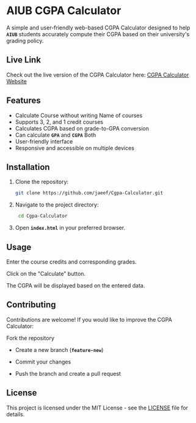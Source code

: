 # AIUB CGPA Calculator 

A simple and user-friendly web-based CGPA Calculator designed to help **`AIUB`**  students accurately compute their CGPA based on their university's grading policy.

## Live Link

Check out the live version of the CGPA Calculator here: [CGPA Calculator Website](https://aiub-cgpa--calculator-wv9va.ondigitalocean.app/)

## Features
- Calculate Course without writing Name of courses
- Supports 3, 2, and 1 credit courses
- Calculates CGPA based on grade-to-GPA conversion
- Can calculate **`GPA`** and **`CGPA`** Both
- User-friendly interface
- Responsive and accessible on multiple devices

 

## Installation

1. Clone the repository:
   ```bash
   git clone https://github.com/jaeef/Cgpa-Calculator.git
   
2. Navigate to the project directory:
   ```bash
    cd Cgpa-Calculator
3. Open **`index.html`** in your preferred browser.

## Usage

Enter the course credits and corresponding grades.

Click on the "Calculate" button.

The CGPA will be displayed based on the entered data.

## Contributing

Contributions are welcome! If you would like to improve the CGPA Calculator:

Fork the repository

- Create a new branch (**`feature-new`**)


- Commit your changes

- Push the branch and create a pull request

## License

This project is licensed under the MIT License - see the [LICENSE](LICENSE) file for details.

 
